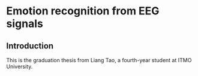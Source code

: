 # Emotion recognition from EEG signals #
## Introduction ##
This is the graduation thesis from Liang Tao, a fourth-year student at ITMO University.

